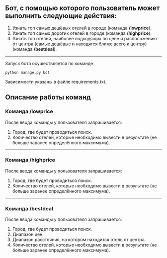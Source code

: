 ## Бот, с помощью которого пользователь может выполнить следующие действия:

1. Узнать топ самых дешёвых отелей в городе (команда __/lowprice__).
2. Узнать топ самых дорогих отелей в городе (команда __/highprice__).
3. Узнать топ отелей, наиболее подходящих по цене и расположению от центра
   (самые дешёвые и находятся ближе всего к центру) (команда __/bestdeal__).
***

Запуск бота осуществляется по команде

    python manage.py bot


Зависимости указаны в файле requirements.txt.


## Описание работы команд ##

### Команда /lowprice ###

После ввода команды у пользователя запрашивается:

1. Город, где будет проводиться поиск.
2. Количество отелей, которые необходимо вывести в результате (не больше заранее определённого максимума).
***

### Команда /highprice ###

После ввода команды у пользователя запрашивается:

1. Город, где будет проводиться поиск.
2. Количество отелей, которые необходимо вывести в результате (не больше заранее определённого максимума).
***

### Команда /bestdeal ###

После ввода команды у пользователя запрашивается:

1. Город, где будет проводиться поиск.
2. Диапазон цен.
3. Диапазон расстояния, на котором находится отель от центра.
4. Количество отелей, которые необходимо вывести в результате (не больше заранее определённого максимума).

